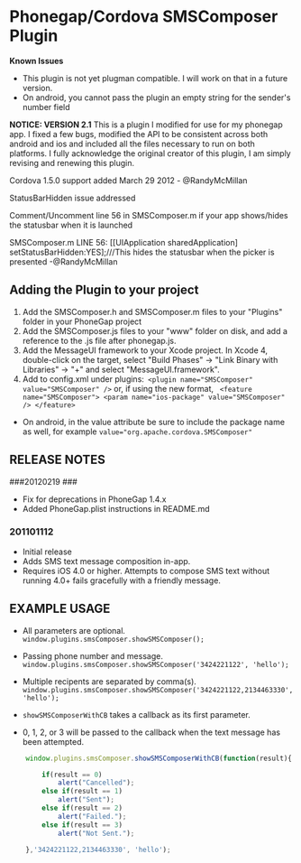 # Phonegap/Cordova SMSComposer Plugin #

**Known Issues**
- This plugin is not yet plugman compatible. I will work on that in a future version.
- On android, you cannot pass the plugin an empty string for the sender's number field


**NOTICE: VERSION 2.1**
This is a plugin I modified for use for my phonegap app. I fixed a few bugs, modified the API to be consistent across both android and ios and included all the files necessary to run on both platforms.
I fully acknowledge the original creator of this plugin, I am simply revising and renewing this plugin.



Cordova 1.5.0 support added March 29 2012 - @RandyMcMillan

StatusBarHidden issue addressed

Comment/Uncomment line 56 in SMSComposer.m if your app shows/hides the statusbar when it is launched

SMSComposer.m LINE 56: [[UIApplication sharedApplication] setStatusBarHidden:YES];///This hides the statusbar when the picker is presented -@RandyMcMillan


## Adding the Plugin to your project ##

1. Add the SMSComposer.h and SMSComposer.m files to your "Plugins" folder in your PhoneGap project
2. Add the SMSComposer.js files to your "www" folder on disk, and add a reference to the .js file after phonegap.js.
3. Add the MessageUI framework to your Xcode project. In Xcode 4, double-click on the target, select "Build Phases" -> "Link Binary with Libraries" -> "+" and select "MessageUI.framework".
4. Add to config.xml under plugins:` <plugin name="SMSComposer" value="SMSComposer" />` or, if using the new format, 
` <feature name="SMSComposer">
        <param name="ios-package" value="SMSComposer" />
    </feature>`
- On android, in the value attribute be sure to include the package name as well, for example `value="org.apache.cordova.SMSComposer"`

## RELEASE NOTES ##

###20120219 ###
* Fix for deprecations in PhoneGap 1.4.x
* Added PhoneGap.plist instructions in README.md

### 201101112 ###
* Initial release
* Adds SMS text message composition in-app.
* Requires iOS 4.0 or higher. 
  Attempts to compose SMS text without running 4.0+ fails gracefully with a friendly message.

## EXAMPLE USAGE ##

* All parameters are optional.
    `window.plugins.smsComposer.showSMSComposer();`


* Passing phone number and message.
    `window.plugins.smsComposer.showSMSComposer('3424221122', 'hello');`

* Multiple recipents are separated by comma(s).
    `window.plugins.smsComposer.showSMSComposer('3424221122,2134463330', 'hello');`


* `showSMSComposerWithCB` takes a callback as its first parameter.  
* 0, 1, 2, or 3 will be passed to the callback when the text message has been attempted.

```javascript
    window.plugins.smsComposer.showSMSComposerWithCB(function(result){

        if(result == 0)
            alert("Cancelled");
        else if(result == 1)
            alert("Sent");
        else if(result == 2)
            alert("Failed.");
        else if(result == 3)
            alert("Not Sent.");     

    },'3424221122,2134463330', 'hello');
````````

